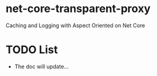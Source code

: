 # net-core-transparent-proxy
 Caching and Logging with Aspect Oriented on Net Core

# TODO List

- The doc will update...
